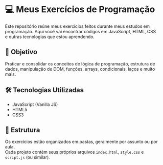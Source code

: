 # 💻 Meus Exercícios de Programação

Este repositório reúne meus exercícios feitos durante meus estudos em programação. Aqui você vai encontrar códigos em JavaScript, HTML, CSS e outras tecnologias que estou aprendendo.

## 🚀 Objetivo

Praticar e consolidar os conceitos de lógica de programação, estrutura de dados, manipulação de DOM, funções, arrays, condicionais, laços e muito mais.

## 🛠 Tecnologias Utilizadas

- JavaScript (Vanilla JS)
- HTML5
- CSS3

## 📁 Estrutura

Os exercícios estão organizados em pastas, geralmente por assunto ou por aula.  
Cada projeto contém seus próprios arquivos `index.html`, `style.css` e `script.js` (ou similar).
